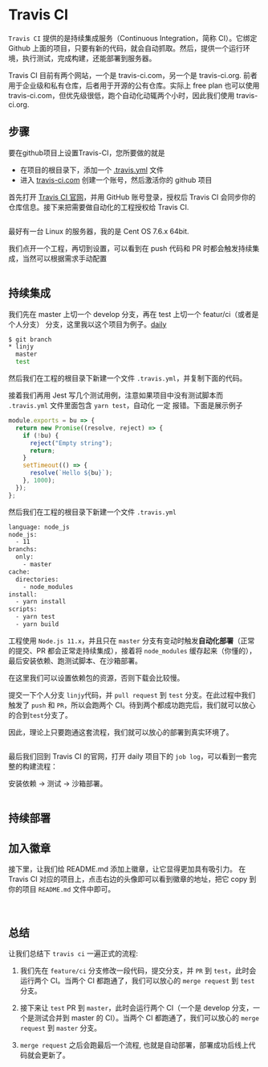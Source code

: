 # Travis CI 

`Travis CI` 提供的是持续集成服务（Continuous Integration，简称 CI）。它绑定 Github 上面的项目，只要有新的代码，就会自动抓取。然后，提供一个运行环境，执行测试，完成构建，还能部署到服务器。

Travis CI 目前有两个网站，一个是 travis-ci.com，另一个是 travis-ci.org. 前者用于企业级和私有仓库，后者用于开源的公有仓库。实际上 free plan 也可以使用 travis-ci.com，但优先级很低，跑个自动化动辄两个小时，因此我们使用 travis-ci.org.


## 步骤

要在github项目上设置Travis-CI，您所要做的就是

- 在项目的根目录下，添加一个 [.travis.yml](http://docs.travis-ci.com/user/customizing-the-build/) 文件
- 进入 [travis-ci.com]() 创建一个账号，然后激活你的 github 项目

首先打开 [Travis CI 官网](https://travis-ci.org/)，并用 GitHub 账号登录，授权后 Travis CI 会同步你的仓库信息。接下来把需要做自动化的工程授权给 Travis CI.

<img :src="$withBase('/assets/travis.png')">

最好有一台 Linux 的服务器，我的是 Cent OS 7.6.x 64bit.

我们点开一个工程，再切到设置，可以看到在 push 代码和 PR 时都会触发持续集成，当然可以根据需求手动配置

<img :src="$withBase('/assets/travis-setting.png')">

## 持续集成

我们先在 master 上切一个 develop 分支，再在 test 上切一个 featur/ci（或者是个人分支） 分支，这里我以这个项目为例子。[daily](https://github.com/Jecyu/daily)
```bash
$ git branch
* linjy
  master
  test
```

然后我们在工程的根目录下新建一个文件 `.travis.yml`，并复制下面的代码。

接着我们再用 Jest 写几个测试用例，注意如果项目中没有测试脚本而 `.travis.yml` 文件里面包含 `yarn test`，自动化 一定 报错。下面是展示例子
```js
module.exports = bu => {
  return new Promise((resolve, reject) => {
    if (!bu) {
      reject("Empty string");
      return;
    }
    setTimeout(() => {
      resolve(`Hello ${bu}`);
    }, 1000);
  });
};
```

然后我们在工程的根目录下新建一个文件 `.travis.yml`
```bash
language: node_js
node_js:
  - 11
branchs:
  only:
    - master
cache:
  directories:
    - node_modules
install:
  - yarn install
scripts:
  - yarn test
  - yarn build
```

工程使用 `Node.js 11.x`，并且只在 `master` 分支有变动时触发**自动化部署**（正常的提交、PR 都会正常走持续集成），接着将 `node_modules` 缓存起来（你懂的），最后安装依赖、跑测试脚本、在沙箱部署。

在这里我们可以设置依赖包的资源，否则下载会比较慢。

提交一下个人分支 `linjy`代码，并 `pull request` 到 `test` 分支。在此过程中我们触发了 `push` 和 `PR`，所以会跑两个 CI。待到两个都成功跑完后，我们就可以放心的合到`test`分支了。

因此，理论上只要跑通这套流程，我们就可以放心的部署到真实环境了。

<img :src="$withBase('/assets/travis-ci-github.png')">


最后我们回到 Travis CI 的官网，打开 daily 项目下的 `job log`，可以看到一套完整的构建流程：

安装依赖 -> 测试 -> 沙箱部署。

<img :src="$withBase('/assets/travis-build-process.png')">

## 持续部署

## 加入徽章

接下里，让我们给 README.md 添加上徽章，让它显得更加具有吸引力。
在 Travis CI  对应的项目上，点击右边的头像即可以看到徽章的地址，把它 copy 到你的项目 `README.md` 文件中即可。

<img :src="$withBase('/assets/travis-build-img.png')">
<img :src="$withBase('/assets/travis-icon.png')">

## 总结

让我们总结下 `travis ci` 一遍正式的流程:

1. 我们先在 `feature/ci` 分支修改一段代码，提交分支，并 `PR` 到 `test`，此时会运行两个 CI。当两个 CI 都跑通了，我们可以放心的 `merge request` 到 `test` 分支。

2. 接下来让 `test` PR 到 `master`，此时会运行两个 CI（一个是 develop 分支，一个是测试合并到 master 的 CI）。当两个 CI 都跑通了，我们可以放心的 `merge request` 到 `master` 分支。

3. `merge request` 之后会跑最后一个流程, 也就是自动部署，部署成功后线上代码就会更新了。
